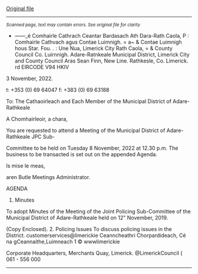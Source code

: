 [Original file](https://www.limerick.ie/sites/default/files/media/documents/2022-11/00%20Agenda%208th%20November%202022%20JPC.pdf)

---
*<small>Scanned page, text may contain errors. See original file for clarity</small>*  

- ——_é Comhairle Cathrach Ceantar Bardasach Ath Dara-Rath Caola,
P : Comhairle Cathvach agus Contae Luimnigh.
= a~ & Contae Luimnigh hous Star. Fou.
. : Une Nua,
Limerick City Rath Caola,
= & County Council Co. Luirnnigh.
Adare-Ratnkeale Municipal District,
Limerick City and County Council
Aras Sean Finn,
New Line.
Rathkesle,
Co. Limerick.
rd EIRCODE V94 HKIV

3 November, 2022.

t: +353 (0) 69 64047
f: +383 (0) 69 63188

To: The Cathaoirleach and Each Member of the Municipal District of Adare-Rathkeale

A Chomhairleoir, a chara,

You are requested to attend a Meeting of the Municipal District of Adare-Rathkeale JPC Sub-

Committee to be held on Tuesday 8 November, 2022 at 12.30 p.m. The business to be
transacted is set out on the appended Agenda.

Is mise le meas,

aren Butle
Meetings Administrator.

AGENDA
1. Minutes

To adopt Minutes of the Meeting of the Joint Policing Sub-Committee of the Municipal
District of Adare-Rathkeale held on 12" November, 2019.

(Copy Enclosed).
2. Policing Issues
To discuss policing issues in the District.
customerservices@limerickie
Ceanncheathri Chorpardideach, Cé na gCeannaithe,Luimneach 1 © wwwlimerickie

Corporate Headquarters, Merchants Quay, Limerick. @LimerickCouncil
( 061 - 556 000


---

